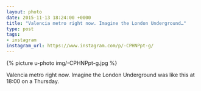 ```yaml
---
layout: photo
date: 2015-11-13 18:24:00 +0000
title: "Valencia metro right now. Imagine the London Underground…"
type: post
tags:
- instagram
instagram_url: https://www.instagram.com/p/-CPHNPpt-g/
---
```


{% picture u-photo img/-CPHNPpt-g.jpg %}

Valencia metro right now. Imagine the London Underground was like this at 18:00 on a Thursday.
